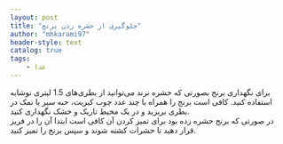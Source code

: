 ```yaml
---
layout: post
title: "جلوگیری از حشره زدن برنج"
author: "mhkarami97"
header-style: text
catalog: true
tags:
    - غذا
---
```


برای نگهداری برنج بصورتی که حشره نزند می‌توانید از بطری‌های 1.5 لیتری نوشابه استفاده کنید. کافی است برنج را همراه با چند عدد چوب کبریت، حبه سیر یا نمک در بطری بریزید و در یک محیط تاریک و خشک نگهداری کنید.  
در صورتی که برنج حشره زده بود برای تمیز کردن آن کافی است ابتدا آن را در فریز قرار دهید تا حشرات کشته شوند و سپس برنج را تمیز کنید.  
